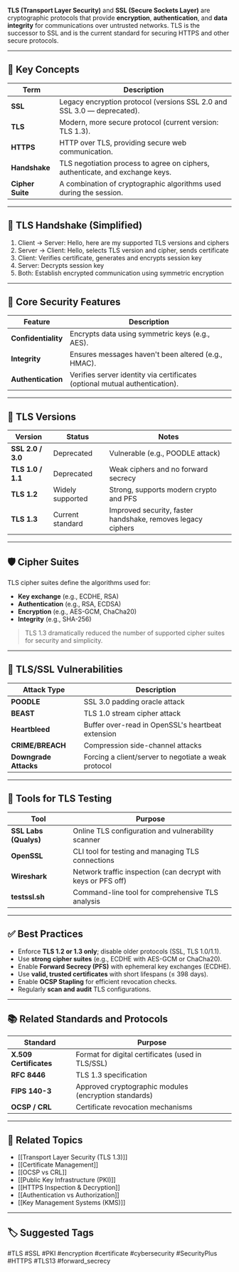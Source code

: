 **TLS (Transport Layer Security)** and **SSL (Secure Sockets Layer)** are cryptographic protocols that provide **encryption**, **authentication**, and **data integrity** for communications over untrusted networks. TLS is the successor to SSL and is the current standard for securing HTTPS and other secure protocols.

---

## 🧱 Key Concepts

| Term       | Description                                                                  |
|------------|------------------------------------------------------------------------------|
| **SSL**     | Legacy encryption protocol (versions SSL 2.0 and SSL 3.0 — deprecated).      |
| **TLS**     | Modern, more secure protocol (current version: TLS 1.3).                     |
| **HTTPS**   | HTTP over TLS, providing secure web communication.                          |
| **Handshake** | TLS negotiation process to agree on ciphers, authenticate, and exchange keys. |
| **Cipher Suite** | A combination of cryptographic algorithms used during the session.     |

---

## 🔐 TLS Handshake (Simplified)

1. Client → Server: Hello, here are my supported TLS versions and ciphers
2. Server → Client: Hello, selects TLS version and cipher, sends certificate
3. Client: Verifies certificate, generates and encrypts session key
4. Server: Decrypts session key
5. Both: Establish encrypted communication using symmetric encryption


---

## 🔧 Core Security Features

| Feature           | Description                                                                |
|-------------------|----------------------------------------------------------------------------|
| **Confidentiality** | Encrypts data using symmetric keys (e.g., AES).                          |
| **Integrity**      | Ensures messages haven't been altered (e.g., HMAC).                       |
| **Authentication** | Verifies server identity via certificates (optional mutual authentication). |

---

## 🔢 TLS Versions

| Version     | Status         | Notes                                                     |
|-------------|----------------|-----------------------------------------------------------|
| **SSL 2.0 / 3.0** | Deprecated     | Vulnerable (e.g., POODLE attack)                        |
| **TLS 1.0 / 1.1** | Deprecated     | Weak ciphers and no forward secrecy                     |
| **TLS 1.2**       | Widely supported | Strong, supports modern crypto and PFS                 |
| **TLS 1.3**       | Current standard | Improved security, faster handshake, removes legacy ciphers |

---

## 🛡️ Cipher Suites

TLS cipher suites define the algorithms used for:

- **Key exchange** (e.g., ECDHE, RSA)
- **Authentication** (e.g., RSA, ECDSA)
- **Encryption** (e.g., AES-GCM, ChaCha20)
- **Integrity** (e.g., SHA-256)

> TLS 1.3 dramatically reduced the number of supported cipher suites for security and simplicity.

---

## 📛 TLS/SSL Vulnerabilities

| Attack Type            | Description                                               |
|------------------------|-----------------------------------------------------------|
| **POODLE**              | SSL 3.0 padding oracle attack                             |
| **BEAST**               | TLS 1.0 stream cipher attack                              |
| **Heartbleed**          | Buffer over-read in OpenSSL's heartbeat extension         |
| **CRIME/BREACH**        | Compression side-channel attacks                          |
| **Downgrade Attacks**   | Forcing a client/server to negotiate a weak protocol      |

---

## 🧰 Tools for TLS Testing

| Tool               | Purpose                                                         |
|--------------------|------------------------------------------------------------------|
| **SSL Labs (Qualys)** | Online TLS configuration and vulnerability scanner             |
| **OpenSSL**         | CLI tool for testing and managing TLS connections               |
| **Wireshark**       | Network traffic inspection (can decrypt with keys or PFS off)   |
| **testssl.sh**      | Command-line tool for comprehensive TLS analysis                |

---

## ✅ Best Practices

- Enforce **TLS 1.2 or 1.3 only**; disable older protocols (SSL, TLS 1.0/1.1).
- Use **strong cipher suites** (e.g., ECDHE with AES-GCM or ChaCha20).
- Enable **Forward Secrecy (PFS)** with ephemeral key exchanges (ECDHE).
- Use **valid, trusted certificates** with short lifespans (≤ 398 days).
- Enable **OCSP Stapling** for efficient revocation checks.
- Regularly **scan and audit** TLS configurations.

---

## 📚 Related Standards and Protocols

| Standard             | Purpose                                                   |
|----------------------|-----------------------------------------------------------|
| **X.509 Certificates** | Format for digital certificates (used in TLS/SSL)        |
| **RFC 8446**         | TLS 1.3 specification                                     |
| **FIPS 140-3**       | Approved cryptographic modules (encryption standards)     |
| **OCSP / CRL**       | Certificate revocation mechanisms                         |

---

## 🧩 Related Topics

- [[Transport Layer Security (TLS 1.3)]]
- [[Certificate Management]]
- [[OCSP vs CRL]]
- [[Public Key Infrastructure (PKI)]]
- [[HTTPS Inspection & Decryption]]
- [[Authentication vs Authorization]]
- [[Key Management Systems (KMS)]]

---

## 🏷 Suggested Tags

#TLS #SSL #PKI #encryption #certificate #cybersecurity #SecurityPlus #HTTPS #TLS13 #forward_secrecy


